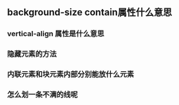 ## background-size contain属性什么意思
### vertical-align 属性是什么意思
### 隐藏元素的方法
### 内联元素和块元素内部分别能放什么元素
### 怎么划一条不满的线呢